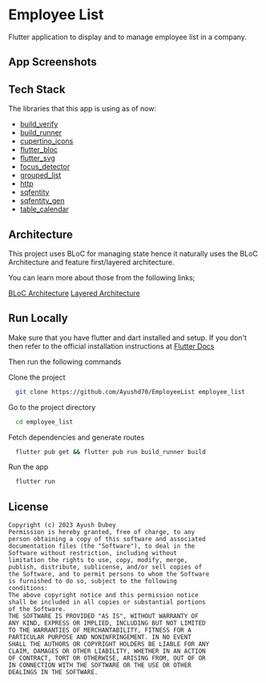 # Employee List

Flutter application to display and to manage employee list in a company.


## App Screenshots

<p align="center">
</p>


## Tech Stack
The libraries that this app is using as of now:
- [build_verify](https://pub.dev/packages/build_verify)
- [build_runner](https://pub.dev/packages/build_runner)
- [cupertino_icons](https://pub.dev/packages/cupertino_icons)
- [flutter_bloc](https://pub.dev/packages/flutter_bloc)
- [flutter_svg](https://pub.dev/packages/flutter_svg)
- [focus_detector](https://pub.dev/packages/focus_detector)
- [grouped_list](https://pub.dev/packages/grouped_list)
- [http](https://pub.dev/packages/http)
- [sqfentity](https://pub.dev/packages/sqfentity)
- [sqfentity_gen](https://pub.dev/packages/sqfentity_gen)
- [table_calendar](https://pub.dev/packages/table_calendar)

## Architecture

This project uses BLoC for managing state hence it naturally uses the BLoC Architecture and feature first/layered architecture.

You can learn more about those from the following links;

[BLoC Architecture](https://bloclibrary.dev/#/architecture)
[Layered Architecture](https://verygood.ventures/blog/very-good-flutter-architecture)


## Run Locally

Make sure that you have flutter and dart installed and setup. If you don't then refer to the official installation instructions at [Flutter Docs](https://flutter.dev/docs/get-started/install)

Then run the following commands

Clone the project

```bash
  git clone https://github.com/Ayushd70/EmployeeList employee_list
```

Go to the project directory

```bash
  cd employee_list
```

Fetch dependencies and generate routes

```bash
  flutter pub get && flutter pub run build_runner build
```

Run the app

```bash
  flutter run
```

## License

```
Copyright (c) 2023 Ayush Dubey
Permission is hereby granted, free of charge, to any
person obtaining a copy of this software and associated
documentation files (the "Software"), to deal in the
Software without restriction, including without
limitation the rights to use, copy, modify, merge,
publish, distribute, sublicense, and/or sell copies of
the Software, and to permit persons to whom the Software
is furnished to do so, subject to the following
conditions:
The above copyright notice and this permission notice
shall be included in all copies or substantial portions
of the Software.
THE SOFTWARE IS PROVIDED "AS IS", WITHOUT WARRANTY OF
ANY KIND, EXPRESS OR IMPLIED, INCLUDING BUT NOT LIMITED
TO THE WARRANTIES OF MERCHANTABILITY, FITNESS FOR A
PARTICULAR PURPOSE AND NONINFRINGEMENT. IN NO EVENT
SHALL THE AUTHORS OR COPYRIGHT HOLDERS BE LIABLE FOR ANY
CLAIM, DAMAGES OR OTHER LIABILITY, WHETHER IN AN ACTION
OF CONTRACT, TORT OR OTHERWISE, ARISING FROM, OUT OF OR
IN CONNECTION WITH THE SOFTWARE OR THE USE OR OTHER
DEALINGS IN THE SOFTWARE.
```
